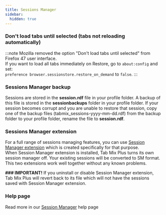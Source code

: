 ```yaml
---
title: Sessions Manager
sidebar:
  hidden: true
---
```


### Don't load tabs until selected (tabs not reloading automatically)
:::note
Mozilla removed the option "Don't load tabs until selected" from Firefox 47 user
interface.<br />
If you want to load all tabs immediately on Restore, go to `about:config` and set:<br />  `preference browser.sessionstore.restore_on_demand` to `false`.
:::


### Sessions Manager backup

Sessions are stored in the **session.rdf** file in your profile folder. A backup of this file is stored in the **sessionbackups** folder in your profile folder. If your session becomes corrupt and you are unable to restore that session, copy one of the backup files (tabmix_sessions-yyyy-mm-dd.rdf) from the backup folder to your profile folder, rename the file to <b>session.rdf</b>.


### Sessions Manager extension
For a full range of sessions managing features, you can use [Session Manager extension](https://addons.mozilla.org/en-US/firefox/addon/session-manager/) which is created specifically for that purpose.<br />
When Session Manager extension is installed, Tab Mix Plus turns its own session manager
off. Your existing sessions will be converted to SM format. This two extensions work well together without any known problems.<br />

**### IMPORTANT!** If you uninstall or disable Session Manager extension, Tab Mix
Plus will revert back to its file which will not have the sessions saved with Session Manager extension.


### Help page
<p>
Read more in our
<a href="../help/session-startexit.html" target="tabmix-help-content">Session Manager</a>
help page
</p>
